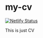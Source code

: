 # my-cv

[![Netlify Status](https://api.netlify.com/api/v1/badges/7d78771b-ed7d-4970-9a85-b06fd4e454a7/deploy-status)](https://app.netlify.com/sites/yuri-podolsky-cv/deploys)

This is just CV
